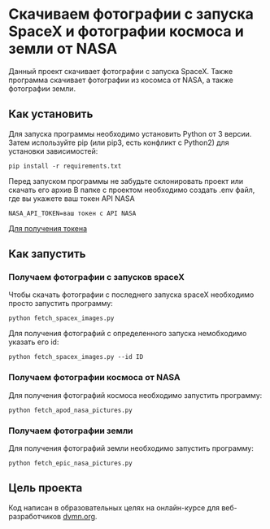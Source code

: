 # Cкачиваем фотографии с запуска SpaceX и фотографии космоса и земли от NASA

Данный проект скачивает фотографии с запуска SpaceX.
Также программа скачивает фотографии из косомса от NASA, а также фотографии земли.

## Как установить

Для запуска программы необходимо установить Python от 3 версии.
Затем используйте pip (или pip3, есть конфликт с Python2) для установки зависимостей:  

```
pip install -r requirements.txt
``` 

Перед запуском программы не забудьте склонировать проект или скачать его архив
В папке с проектом необходимо создать .env файл, где вы укажете ваш токен API NASA

```
NASA_API_TOKEN=ваш токен с API NASA
```

[Для получения токена](https://api.nasa.gov) 

## Как запустить

### Получаем фотографии с запусков spaceX

Чтобы скачать фотографии с последнего запуска spaceX необходимо просто запустить программу:

```
python fetch_spacex_images.py 
``` 

Для получения фотографий с определенного запуска немобходимо указать его id:

```
python fetch_spacex_images.py --id ID
``` 

### Получаем фотографии космоса от NASA

Для получения фотографий космоса необходимо запустить программу:

```
python fetch_apod_nasa_pictures.py
``` 

### Получаем фотографии земли

Для получения фотографий земли необходимо запустить программу:

```
python fetch_epic_nasa_pictures.py
``` 

## Цель проекта

Код написан в образовательных целях на онлайн-курсе для веб-разработчиков [dvmn.org](https://dvmn.org).
